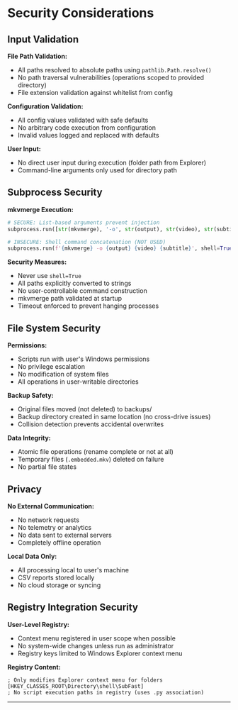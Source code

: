 # Security Considerations

## Input Validation

**File Path Validation:**
- All paths resolved to absolute paths using `pathlib.Path.resolve()`
- No path traversal vulnerabilities (operations scoped to provided directory)
- File extension validation against whitelist from config

**Configuration Validation:**
- All config values validated with safe defaults
- No arbitrary code execution from configuration
- Invalid values logged and replaced with defaults

**User Input:**
- No direct user input during execution (folder path from Explorer)
- Command-line arguments only used for directory path

## Subprocess Security

**mkvmerge Execution:**
```python
# SECURE: List-based arguments prevent injection
subprocess.run([str(mkvmerge), '-o', str(output), str(video), str(subtitle)])

# INSECURE: Shell command concatenation (NOT USED)
subprocess.run(f'{mkvmerge} -o {output} {video} {subtitle}', shell=True)
```

**Security Measures:**
- Never use `shell=True`
- All paths explicitly converted to strings
- No user-controllable command construction
- mkvmerge path validated at startup
- Timeout enforced to prevent hanging processes

## File System Security

**Permissions:**
- Scripts run with user's Windows permissions
- No privilege escalation
- No modification of system files
- All operations in user-writable directories

**Backup Safety:**
- Original files moved (not deleted) to backups/
- Backup directory created in same location (no cross-drive issues)
- Collision detection prevents accidental overwrites

**Data Integrity:**
- Atomic file operations (rename complete or not at all)
- Temporary files (`.embedded.mkv`) deleted on failure
- No partial file states

## Privacy

**No External Communication:**
- No network requests
- No telemetry or analytics
- No data sent to external servers
- Completely offline operation

**Local Data Only:**
- All processing local to user's machine
- CSV reports stored locally
- No cloud storage or syncing

## Registry Integration Security

**User-Level Registry:**
- Context menu registered in user scope when possible
- No system-wide changes unless run as administrator
- Registry keys limited to Windows Explorer context menu

**Registry Content:**
```reg
; Only modifies Explorer context menu for folders
[HKEY_CLASSES_ROOT\Directory\shell\SubFast]
; No script execution paths in registry (uses .py association)
```

---
